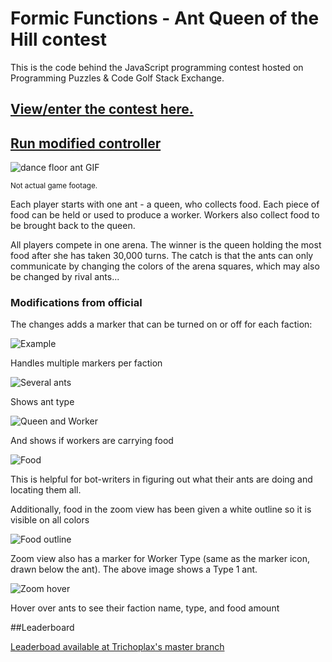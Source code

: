 # Formic Functions - Ant Queen of the Hill contest

This is the code behind the JavaScript programming contest hosted on Programming Puzzles & Code Golf Stack Exchange.

## [View/enter the contest here.](https://codegolf.stackexchange.com/questions/135102/formic-functions-ant-queen-of-the-hill-contest)

## [Run modified controller](https://draco18s.github.io/formic-functions/)

![dance floor ant GIF](https://i.stack.imgur.com/7xiOD.gif)

<sup>Not actual game footage.</sup>

Each player starts with one ant - a queen, who collects food. Each piece of food can be held or used to produce a worker. Workers also collect food to be brought back to the queen.

All players compete in one arena. The winner is the queen holding the most food after she has taken 30,000 turns. The catch is that the ants can only communicate by changing the colors of the arena squares, which may also be changed by rival ants...

### Modifications from official

The changes adds a marker that can be turned on or off for each faction:

![Example](https://s4.postimg.org/8vll1ir71/marker.png)

Handles multiple markers per faction

![Several ants](https://s18.postimg.org/pki82ktd5/marker_multi.png)

Shows ant type

![Queen and Worker](https://s14.postimg.org/cyzp75ygh/marker_notation.png)

And shows if workers are carrying food

![Food](https://s22.postimg.org/mqvirzi5d/marker_food.png)

This is helpful for bot-writers in figuring out what their ants are doing and locating them all.

Additionally, food in the zoom view has been given a white outline so it is visible on all colors

![Food outline](https://s1.postimg.org/jtsbryndb/black-food.png)

Zoom view also has a marker for Worker Type (same as the marker icon, drawn below the ant). The above image shows a Type 1 ant.

![Zoom hover](https://i.stack.imgur.com/Jll5I.png)

Hover over ants to see their faction name, type, and food amount

##Leaderboard

[Leaderboad available at Trichoplax's master branch](https://github.com/trichoplax/formic-functions/blob/master/README.md#leaderboard)